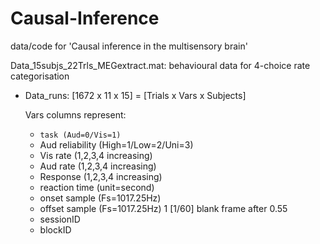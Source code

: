 # Causal-Inference
data/code for 'Causal inference in the multisensory brain'

Data_15subjs_22Trls_MEGextract.mat: behavioural data for 4-choice rate categorisation
- Data_runs: [1672 x 11 x 15] = [Trials x Vars x Subjects]

  Vars columns represent:
  
  - `task (Aud=0/Vis=1)`
  - Aud reliability (High=1/Low=2/Uni=3)
  - Vis rate (1,2,3,4 increasing)
  - Aud rate (1,2,3,4 increasing)
  - Response (1,2,3,4 increasing)
  - reaction time (unit=second)
  - onset sample (Fs=1017.25Hz)
  - offset sample (Fs=1017.25Hz) 1 [1/60] blank frame after 0.55
  - sessionID
  - blockID
  
  
